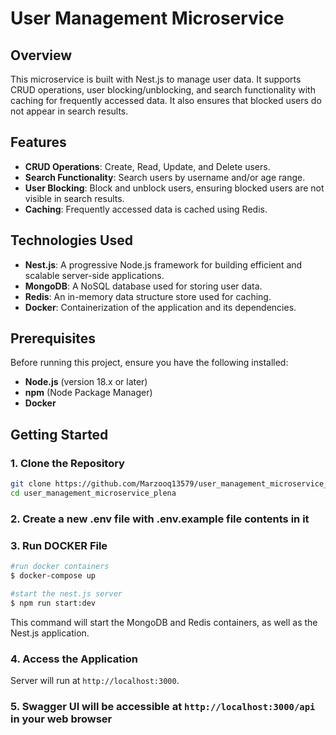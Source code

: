 # User Management Microservice

## Overview

This microservice is built with Nest.js to manage user data. It supports CRUD operations, user blocking/unblocking, and search functionality with caching for frequently accessed data. It also ensures that blocked users do not appear in search results.

## Features

- **CRUD Operations**: Create, Read, Update, and Delete users.
- **Search Functionality**: Search users by username and/or age range.
- **User Blocking**: Block and unblock users, ensuring blocked users are not visible in search results.
- **Caching**: Frequently accessed data is cached using Redis.

## Technologies Used

- **Nest.js**: A progressive Node.js framework for building efficient and scalable server-side applications.
- **MongoDB**: A NoSQL database used for storing user data.
- **Redis**: An in-memory data structure store used for caching.
- **Docker**: Containerization of the application and its dependencies.

## Prerequisites

Before running this project, ensure you have the following installed:

- **Node.js** (version 18.x or later)
- **npm** (Node Package Manager)
- **Docker** 

## Getting Started

### 1. Clone the Repository

```bash
git clone https://github.com/Marzooq13579/user_management_microservice_plena.git
cd user_management_microservice_plena
```

### 2. Create a new .env file with .env.example file contents in it

### 3. Run DOCKER File

```bash
#run docker containers
$ docker-compose up

#start the nest.js server
$ npm run start:dev
```

This command will start the MongoDB and Redis containers, as well as the Nest.js application.

### 4. Access the Application

Server will run at `http://localhost:3000`.

### 5. Swagger UI will be accessible at `http://localhost:3000/api` in your web browser
